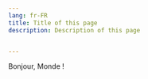 ```yaml
---
lang: fr-FR
title: Title of this page
description: Description of this page


---
```

Bonjour, Monde !
